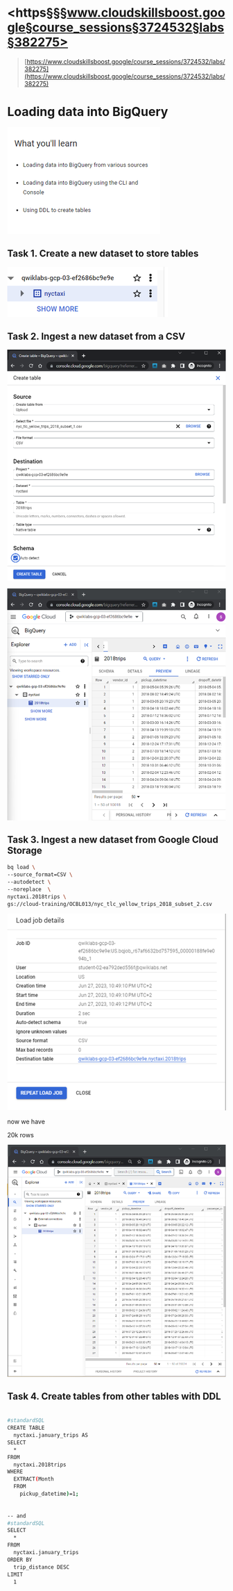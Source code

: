 # <https§§§www.cloudskillsboost.google§course_sessions§3724532§labs§382275>

> [https://www.cloudskillsboost.google/course_sessions/3724532/labs/382275](https://www.cloudskillsboost.google/course_sessions/3724532/labs/382275)


# Loading data into BigQuery

 ![1687898729837.png](./1687898729837.png)



## Task 1. Create a new dataset to store tables

 ![1687898787088.png](./1687898787088.png)

## Task 2. Ingest a new dataset from a CSV

 ![1687898844273.png](./1687898844273.png)

 ![1687898859458.png](./1687898859458.png)




## Task 3. Ingest a new dataset from Google Cloud Storage



```bash
bq load \
--source_format=CSV \
--autodetect \
--noreplace  \
nyctaxi.2018trips \
gs://cloud-training/OCBL013/nyc_tlc_yellow_trips_2018_subset_2.csv
```


 ![1687899010844.png](./1687899010844.png)

now we have

20k rows

 ![1687899052237.png](./1687899052237.png)



## Task 4. Create tables from other tables with DDL


```bash

#standardSQL
CREATE TABLE
  nyctaxi.january_trips AS
SELECT
  *
FROM
  nyctaxi.2018trips
WHERE
  EXTRACT(Month
  FROM
    pickup_datetime)=1;


-- and
#standardSQL
SELECT
  *
FROM
  nyctaxi.january_trips
ORDER BY
  trip_distance DESC
LIMIT
  1
```

